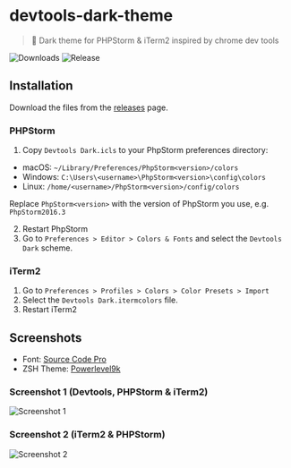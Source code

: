 # devtools-dark-theme

> 🎨 Dark theme for PHPStorm & iTerm2 inspired by chrome dev tools

![Downloads](https://img.shields.io/github/downloads/jamiestraw/devtools-dark-theme/total.svg)
![Release](https://img.shields.io/github/release/jamiestraw/devtools-dark-theme.svg)

## Installation

Download the files from the [releases](https://github.com/jamiestraw/devtools-dark-theme/releases) page.

### PHPStorm

1.  Copy `Devtools Dark.icls` to your PhpStorm preferences directory:
  - macOS: `~/Library/Preferences/PhpStorm<version>/colors`
  - Windows: `C:\Users\<username>\PhpStorm<version>\config\colors`
  - Linux:  `/home/<username>/PhpStorm<version>/config/colors`
  
  Replace `PhpStorm<version>` with the version of PhpStorm you use, e.g. `PhpStorm2016.3`

2. Restart PhpStorm
3. Go to `Preferences > Editor > Colors & Fonts` and select the `Devtools Dark` scheme.

### iTerm2

1. Go to `Preferences > Profiles > Colors > Color Presets > Import`
2. Select the `Devtools Dark.itermcolors` file.
3. Restart iTerm2

## Screenshots

- Font: [Source Code Pro](https://github.com/adobe-fonts/source-code-pro)
- ZSH Theme: [Powerlevel9k](https://github.com/bhilburn/powerlevel9k)

### Screenshot 1 (Devtools, PHPStorm & iTerm2)
![Screenshot 1](https://github.com/jamiestraw/devtools-dark-theme/raw/master/screenshots/screenshot1.png)

### Screenshot 2 (iTerm2 & PHPStorm)
![Screenshot 2](https://github.com/jamiestraw/devtools-dark-theme/raw/master/screenshots/screenshot2.png)
